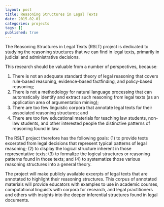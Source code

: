 ```yaml
---
layout: post
title: Reasoning Structures in Legal Texts
date: 2015-02-01
categories: projects
tags: []
published: true
---
```


The Reasoning Structures in Legal Texts (RSLT) project is dedicated to studying the reasoning structures that we can find in legal texts, primarily in judicial and administrative decisions.

<!--more-->

This research should be valuable from a number of perspectives, because: 

1. There is not an adequate standard theory of legal reasoning that covers rule-based reasoning, evidence-based factfinding, and policy-based reasoning; 
2. There is not a methodology for natural language processing that can automatically identify and extract such reasoning from legal texts (as an application area of argumentation mining);
3. There are too few linguistic corpora that annotate legal texts for their associated reasoning structures; and 
4. There are too few educational materials for teaching law students, non-law students, and other interested people the distinctive patterns of reasoning found in law.

The RSLT project therefore has the following goals: (1) to provide texts excerpted from legal decisions that represent typical patterns of legal reasoning; (2) to display the logical structure inherent in those representative texts; (3) to formalize the logical structures or reasoning patterns found in those texts; and (4) to systematize those various reasoning structures into a general theory.

The project will make publicly available excerpts of legal texts that are annotated to highlight their reasoning structures. This corpus of annotated materials will provide educators with examples to use in academic courses, computational linguists with corpora for research, and legal practitioners and others with insights into the deeper inferential structures found in legal documents.
